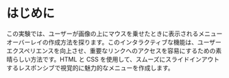 # はじめに

この実験では、ユーザーが画像の上にマウスを乗せたときに表示されるメニューオーバーレイの作成方法を探ります。このインタラクティブな機能は、ユーザーエクスペリエンスを向上させ、重要なリンクへのアクセスを容易にするための素晴らしい方法です。HTML と CSS を使用して、スムーズにスライドインアウトするレスポンシブで視覚的に魅力的なメニューを作成します。
